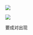 

![](D:/download/youdaonote-pull-master/data/Technology/Python/python3/images/F81E061699394DB38719285B234721A3image.png)











![](D:/download/youdaonote-pull-master/data/Technology/Python/python3/images/04D01A118A17453EB2F269DD29F2C442image.png)



要成对出现







